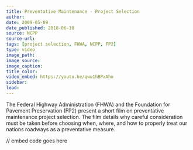 ```yaml
---
title: Preventative Maintenance - Project Selection
author:
date: 2009-05-09
date_published: 2018-06-10
source: NCPP
source-url:
tags: [project selection, FHWA, NCPP, FP2]
type: video
image_path: 
image_source:
image_caption:
title_color:
video_embed: https://youtu.be/qwu1hBPxAho
sidebar:
lead:
---
```


The Federal Highway Administration (FHWA) and the Foundation for Pavement Preservation (FP2) present a short film on preventative maintenance project selection. The film details why careful consideration must be taken before choosing when, where, and how to properly treat our nations roadways as a preventative measure.
<!--more-->

// embed code goes here
